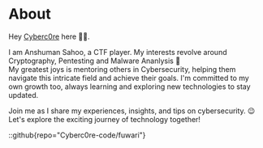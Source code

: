 # About
Hey [Cyberc0re](https://github.com/Cyberc0re-code) here 👋🏻.

I am Anshuman Sahoo, a CTF player. My interests revolve around Cryptography, Pentesting and Malware Ananlysis 🧪 
<br/>My greatest joys is mentoring others in Cybersecurity, helping them navigate this intricate field and achieve their goals. 
I'm committed to my own growth too, always learning and exploring new technologies to stay updated.

Join me as I share my experiences, insights, and tips on cybersecurity. 😉
<br/>Let's explore the exciting journey of technology together! 

::github{repo="Cyberc0re-code/fuwari"}

